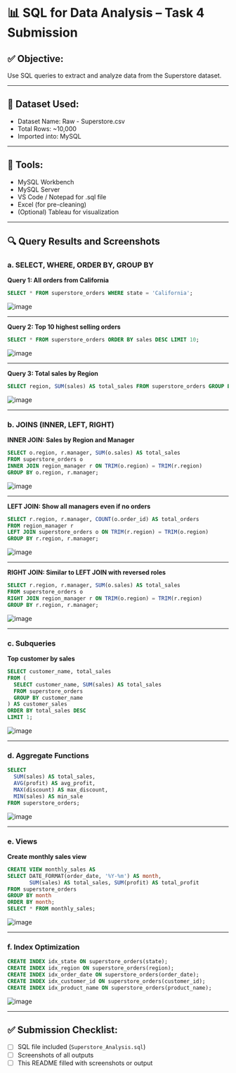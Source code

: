 # 📊 SQL for Data Analysis – Task 4 Submission

## ✅ Objective:
Use SQL queries to extract and analyze data from the Superstore dataset.

---

## 📁 Dataset Used:
- Dataset Name: Raw - Superstore.csv
- Total Rows: ~10,000
- Imported into: MySQL

---

## 🔧 Tools:
- MySQL Workbench
- MySQL Server
- VS Code / Notepad for .sql file
- Excel (for pre-cleaning)
- (Optional) Tableau for visualization

---

## 🔍 Query Results and Screenshots

### a. SELECT, WHERE, ORDER BY, GROUP BY

**Query 1: All orders from California**
```sql
SELECT * FROM superstore_orders WHERE state = 'California';
```
![image](https://github.com/user-attachments/assets/3c7ccf60-b4f5-4b7c-b463-bb6606f910be)




---

**Query 2: Top 10 highest selling orders**
```sql
SELECT * FROM superstore_orders ORDER BY sales DESC LIMIT 10;
```
![image](https://github.com/user-attachments/assets/087d0d83-649d-4e51-8306-9f9836edb770)



---

**Query 3: Total sales by Region**
```sql
SELECT region, SUM(sales) AS total_sales FROM superstore_orders GROUP BY region ORDER BY total_sales DESC;
```
![image](https://github.com/user-attachments/assets/a5585741-8c7e-4fb0-93ed-5566ddf4e537)




---

### b. JOINS (INNER, LEFT, RIGHT)

**INNER JOIN: Sales by Region and Manager**
```sql
SELECT o.region, r.manager, SUM(o.sales) AS total_sales
FROM superstore_orders o
INNER JOIN region_manager r ON TRIM(o.region) = TRIM(r.region)
GROUP BY o.region, r.manager;
```
![image](https://github.com/user-attachments/assets/8784af30-a142-46d8-a77f-3d18f277fe01)




---

**LEFT JOIN: Show all managers even if no orders**
```sql
SELECT r.region, r.manager, COUNT(o.order_id) AS total_orders
FROM region_manager r
LEFT JOIN superstore_orders o ON TRIM(r.region) = TRIM(o.region)
GROUP BY r.region, r.manager;
```
![image](https://github.com/user-attachments/assets/3d6bd2eb-d743-4038-9b5d-a17675f99894)





---

**RIGHT JOIN: Similar to LEFT JOIN with reversed roles**
```sql
SELECT r.region, r.manager, SUM(o.sales) AS total_sales
FROM superstore_orders o
RIGHT JOIN region_manager r ON TRIM(o.region) = TRIM(r.region)
GROUP BY r.region, r.manager;
```
![image](https://github.com/user-attachments/assets/8cb20143-ee13-4bbd-926b-30f7443672a2)




---

### c. Subqueries

**Top customer by sales**
```sql
SELECT customer_name, total_sales
FROM (
  SELECT customer_name, SUM(sales) AS total_sales
  FROM superstore_orders
  GROUP BY customer_name
) AS customer_sales
ORDER BY total_sales DESC
LIMIT 1;
```
![image](https://github.com/user-attachments/assets/f094d88b-d89c-4f22-ae8c-42842c0eaf33)



---

### d. Aggregate Functions

```sql
SELECT 
  SUM(sales) AS total_sales,
  AVG(profit) AS avg_profit,
  MAX(discount) AS max_discount,
  MIN(sales) AS min_sale
FROM superstore_orders;
```
![image](https://github.com/user-attachments/assets/e0d5f18a-e48a-46de-bd6e-04ae1f0aa684)




---

### e. Views

**Create monthly sales view**
```sql
CREATE VIEW monthly_sales AS
SELECT DATE_FORMAT(order_date, '%Y-%m') AS month,
       SUM(sales) AS total_sales, SUM(profit) AS total_profit
FROM superstore_orders
GROUP BY month
ORDER BY month;
SELECT * FROM monthly_sales;
```
![image](https://github.com/user-attachments/assets/6e5ddccd-1ca3-4c2c-b508-c8afeaf3ca8f)



---

### f. Index Optimization

```sql
CREATE INDEX idx_state ON superstore_orders(state);
CREATE INDEX idx_region ON superstore_orders(region);
CREATE INDEX idx_order_date ON superstore_orders(order_date);
CREATE INDEX idx_customer_id ON superstore_orders(customer_id);
CREATE INDEX idx_product_name ON superstore_orders(product_name);
```
![image](https://github.com/user-attachments/assets/de257291-9c51-49e6-9f77-3c50fd322b9a)



---

## ✅ Submission Checklist:
- [ ] SQL file included (`Superstore_Analysis.sql`)
- [ ] Screenshots of all outputs
- [ ] This README filled with screenshots or output
